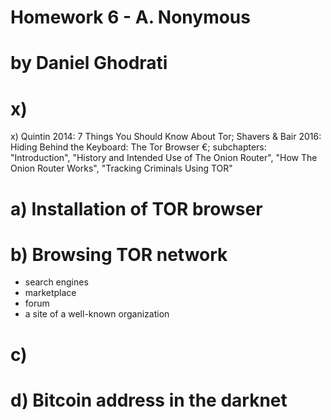 # Homework 6 - A. Nonymous
# by Daniel Ghodrati

# x)
x) Quintin 2014: 7 Things You Should Know About Tor; Shavers & Bair 2016: Hiding Behind the Keyboard: The Tor Browser €; subchapters: "Introduction", "History and Intended Use of The Onion Router", "How The Onion Router Works", "Tracking Criminals Using TOR"

# a) Installation of TOR browser

# b) Browsing TOR network
- search engines
- marketplace
- forum
- a site of a well-known organization

# c) 

# d) Bitcoin address in the darknet
